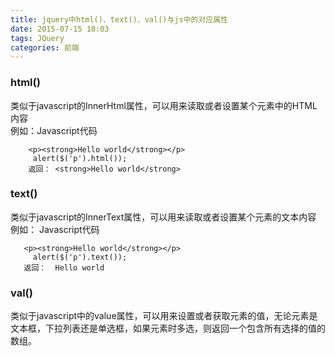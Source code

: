 ```yaml
---
title: jquery中html()、text()、val()与js中的对应属性
date: 2015-07-15 18:03
tags: JQuery
categories: 前端
---
```



### html() 
类似于javascript的InnerHtml属性，可以用来读取或者设置某个元素中的HTML内容  
 例如：Javascript代码  
```
    <p><strong>Hello world</strong></p>  
     alert($('p').html());   
    返回： <strong>Hello world</strong> 
```
  
 ### text()  
 类似于javascript的InnerText属性，可以用来读取或者设置某个元素的文本内容 
  例如：  Javascript代码 
 ```
    <p><strong>Hello world</strong></p>   
      alert($('p').text());   
    返回：  Hello world  
```
   
 ### val() 
 类似于javascript中的value属性，可以用来设置或者获取元素的值，无论元素是文本框，下拉列表还是单选框，如果元素时多选，则返回一个包含所有选择的值的数组。 



